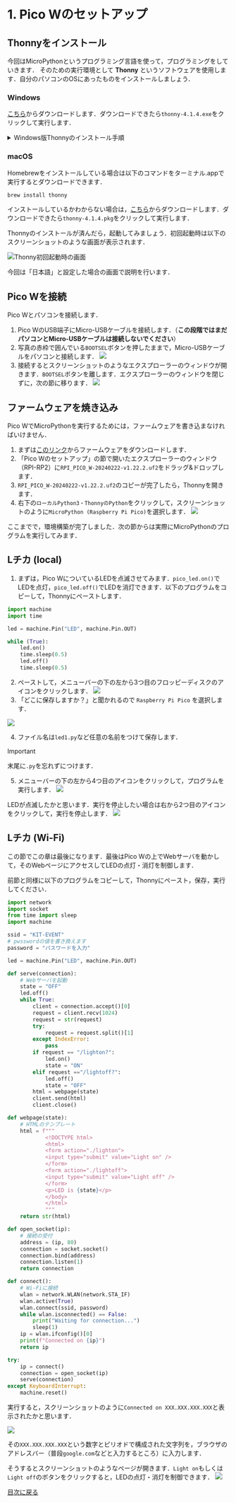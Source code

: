 # 1. Pico Wのセットアップ

## Thonnyをインストール

今回はMicroPythonというプログラミング言語を使って，プログラミングをしていきます．
そのための実行環境として **Thonny** というソフトウェアを使用します．自分のパソコンのOSにあったものをインストールしましょう．

### Windows
[こちら](https://ksl.ci.kyutech.ac.jp/~iwai/thonny-4.1.4.exe)からダウンロードします．ダウンロードできたら`thonny-4.1.4.exe`をクリックして実行します．

<details>
<summary>Windows版Thonnyのインストール手順</summary>

1. Select setup Install Mode: `Install for me only (recommended)`を選択します．
2. Welcome to using Thonny!: `Next`をクリックします．
3. Lisense Agreement: `I accept the agreement`を選択し， `Next`をクリックします．
4. Select Destination Location: `Next`をクリックします．
5. Select Start Menu Folder: `Next`をクリックします．
6. Select Additional Tasks: `Create desktop icon`にチェックを入れて，`Next`をクリックします．
7. Ready to Install: `Install`をクリックします．
8.  Great success!: `Finish`をクリックします．
</details>

### macOS
Homebrewをインストールしている場合は以下のコマンドをターミナル.appで実行するとダウンロードできます．
```sh
brew install thonny
```
インストールしているかわからない場合は，[こちら](https://github.com/thonny/thonny/releases/download/v4.1.4/thonny-4.1.4.pkg)からダウンロードします．ダウンロードできたら`thonny-4.1.4.pkg`をクリックして実行します．

Thonnyのインストールが済んだら，起動してみましょう．初回起動時は以下のスクリーンショットのような画面が表示されます．

![Thonny初回起動時の画面](img/first_launch.png)

今回は「日本語」と設定した場合の画面で説明を行います．

<!-- ## picozeroライブラリをインストール

次にRaspberry Pi PicoのLEDなどを簡単に扱うためのライブラリである **picozero** をThonnyにインストールします．

1. メニューバーの **ツール** > **パッケージを管理** を開きます．
![](img/lib_install1.png)
2. 検索欄に `picozero` と入力し，`PyPIを検索`をクリックします．
![](img/lib_install2.png)
3. 検索結果の`picozero`をクリックします．
4. `インストール`をクリックします．
![](img/lib_install3.png) -->

## Pico Wを接続

Pico Wとパソコンを接続します．

1. Pico WのUSB端子にMicro-USBケーブルを接続します．（**この段階ではまだパソコンとMicro-USBケーブルは接続しないでください**）
2. 写真の赤枠で囲んでいる`BOOTSEL`ボタンを押したままで，Micro-USBケーブルをパソコンと接続します．
![](img/connect1.png)
3. 接続するとスクリーンショットのようなエクスプローラーのウィンドウが開きます．`BOOTSEL`ボタンを離します．エクスプローラーのウィンドウを閉じずに，次の節に移ります．
![](img/connect2.png)

## ファームウェアを焼き込み

Pico WでMicroPythonを実行するためには，ファームウェアを書き込まなければいけません．

1. まずは[このリンク](https://rpf.io/pico-w-firmware)からファームウェアをダウンロードします．
2. 「Pico Wのセットアップ」の節で開いたエクスプローラーのウィンドウ（RPI-RP2）に`RPI_PICO_W-20240222-v1.22.2.uf2`をドラッグ&ドロップします．
3. `RPI_PICO_W-20240222-v1.22.2.uf2`のコピーが完了したら，Thonnyを開きます．
4. 右下の`ローカルPython3・ThonnyのPython`をクリックして，スクリーンショットのように`MicroPython (Raspberry Pi Pico)`を選択します．
![](img/firmware.png)

ここまでで，環境構築が完了しました．次の節からは実際にMicroPythonのプログラムを実行してみます．

## Lチカ (local)

1. まずは，Pico WについているLEDを点滅させてみます．`pico_led.on()`でLEDを点灯，`pico_led.off()`でLEDを消灯できます．以下のプログラムをコピーして，Thonnyにペーストします．

```python
import machine
import time

led = machine.Pin("LED", machine.Pin.OUT)

while (True):
    led.on()
    time.sleep(0.5)
    led.off()
    time.sleep(0.5)
```

2. ペーストして，メニューバーの下の左から3つ目のフロッピーディスクのアイコンをクリックします．
![](img/run1.png)
3. 「どこに保存しますか？」と聞かれるので `Raspberry Pi Pico` を選択します．

![](img/run2.png)

4. ファイル名は`led1.py`など任意の名前をつけて保存します．
> [!IMPORTANT]
> 末尾に`.py`を忘れずにつけます．
5. メニューバーの下の左から4つ目のアイコンをクリックして，プログラムを実行します．
![](img/run3.png) 

LEDが点滅したかと思います．実行を停止したい場合は右から2つ目のアイコンをクリックして，実行を停止します．
![](img/run4.png)

## Lチカ (Wi-Fi)

この節でこの章は最後になります．最後はPico Wの上でWebサーバを動かして，そのWebページにアクセスしてLEDの点灯・消灯を制御します．

前節と同様に以下のプログラムをコピーして，Thonnyにペースト，保存，実行してください．
```python
import network
import socket
from time import sleep
import machine

ssid = "KIT-EVENT"
# pwsswordの値を書き換えます
password = "パスワードを入力"

led = machine.Pin("LED", machine.Pin.OUT)

def serve(connection):
    # Webサーバを起動
    state = "OFF"
    led.off()
    while True:
        client = connection.accept()[0]
        request = client.recv(1024)
        request = str(request)
        try:
            request = request.split()[1]
        except IndexError:
            pass
        if request == "/lighton?":
            led.on()
            state = "ON"
        elif request =="/lightoff?":
            led.off()
            state = "OFF"
        html = webpage(state)
        client.send(html)
        client.close()

def webpage(state):
    # HTMLのテンプレート
    html = f"""
            <!DOCTYPE html>
            <html>
            <form action="./lighton">
            <input type="submit" value="Light on" />
            </form>
            <form action="./lightoff">
            <input type="submit" value="Light off" />
            </form>
            <p>LED is {state}</p>
            </body>
            </html>
            """
    return str(html)

def open_socket(ip):
    # 接続の受付
    address = (ip, 80)
    connection = socket.socket()
    connection.bind(address)
    connection.listen(1)
    return connection

def connect():
    # Wi-Fiに接続
    wlan = network.WLAN(network.STA_IF)
    wlan.active(True)
    wlan.connect(ssid, password)
    while wlan.isconnected() == False:
        print("Waiting for connection...")
        sleep(1)
    ip = wlan.ifconfig()[0]
    print(f"Connected on {ip}")
    return ip

try:
    ip = connect()
    connection = open_socket(ip)
    serve(connection)
except KeyboardInterrupt:
    machine.reset()
```

実行すると，スクリーンショットのように`Connected on XXX.XXX.XXX.XXX`と表示されたかと思います．

![](img/final1.png)

その`XXX.XXX.XXX.XXX`という数字とピリオドで構成された文字列を，ブラウザのアドレスバー（普段`google.com`などと入力するところ）に入力します．

そうするとスクリーンショットのようなページが開きます．`Light on`もしくは`Light off`のボタンをクリックすると，LEDの点灯・消灯を制御できます．
![](img/final2.png)

[目次に戻る](README.md)